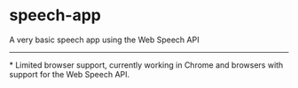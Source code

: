 # speech-app
A very basic speech app using the Web Speech API

---
\* Limited browser support, currently working in Chrome and browsers with support for the Web Speech API.
